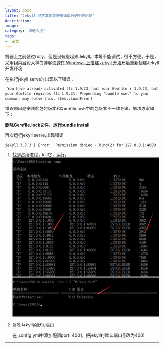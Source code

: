 ```yaml
---
layout: post
title: "Jekyll 博客本地能够编译运行遇到的问题"
description: 
image: 
category: '胡思乱想'
tags:
-  杂文
---
```


机器上之前装过ruby，但是没有跑起来Jekyll。本地不能调试，很不方便。于是，采用组内吕毅大神的博客[快速在 Windows 上搭建 Jekyll 开发环境](https://walterlv.github.io/post/setup-jekyll-in-windows.html)重新搭建Jekyll开发环境

在执行jekyll serve时出现以下错误：

     You have already activated ffi 1.9.23, but your Gemfile r 1.9.23, but your Gemfile requires ffi 1.9.21. Prepending 'bundle exec' to your command may solve this. (Gem::LoadError)

错误原因是安装的包的版本和Gemfile.lock中的包版本不一致导致，解决方案如下：

**删除Gemfile.lock文件，运行bundle install**

再次运行jekyll serve,出现错误 

    jekyll 3.7.3 | Error:  Permission denied - bind(2) for 127.0.0.1:4000
1. 找到占用进程，kill它，运行。
![端口](../assets/img/port.png)
![进程](../assets/img/process.png)

2. 修改Jekyll的默认端口

     在_config.yml中添加配置port: 4001。把jekyll的默认端口号改为4001



-----

